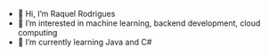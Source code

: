 - 👋 Hi, I’m Raquel Rodrigues
- 👀 I’m interested in machine learning, backend development, cloud computing
- 🌱 I’m currently learning Java and C#


<!---
raquelmrodrigues/raquelmrodrigues is a ✨ special ✨ repository because its `README.md` (this file) appears on your GitHub profile.
You can click the Preview link to take a look at your changes.
--->
